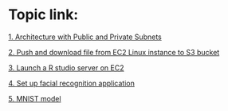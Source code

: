 Topic link:
===
[1. Architecture with Public and Private Subnets](https://github.com/Yuhsuant1994/DataScienceTechInstitute/blob/master/AWS/1.%20Architecture%20with%20Public%20and%20Private%20Subnets%20.md)

[2.  Push and download file from EC2 Linux instance to S3 bucket](https://github.com/Yuhsuant1994/DataScienceTechInstitute/blob/master/AWS/2.%20Push%20and%20download%20file%20from%20EC2%20Linux%20instance%20to%20S3%20bucket.md)

[3. Launch a R studio server on EC2](https://github.com/Yuhsuant1994/DataScienceTechInstitute/blob/master/AWS/3.%20Launch%20a%20R%20studio%20server%20on%20EC2.md)

[4. Set up facial recognition application](https://github.com/Yuhsuant1994/DataScienceTechInstitute/tree/master/AWS/4.%20Set%20up%20facial%20recognition%20application)

[5. MNIST model](https://github.com/Yuhsuant1994/DataScienceTechInstitute/tree/master/AWS/5.%20MNIST%20model)
